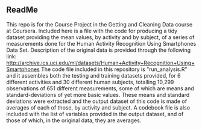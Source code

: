 ## ReadMe
This repo is for the Course Project in the Getting and Cleaning Data course at Coursera.
Included here is a file with the code for producing a tidy dataset providing the mean values, by activity and by subject, of a series of measurements done
for the Human Activity Recognition Using Smartphones Data Set. Description of the original data is provided through the following link:
http://archive.ics.uci.edu/ml/datasets/Human+Activity+Recognition+Using+Smartphones
The code file included in this repository is "run_analysis.R" and it assembles both the testing and training datasets provided, for 6 different activities
and 30 different human subjects, totalling 10,299 observations of 651 different measurements, some of which are means and standard-deviations of yet
more basic values. These means and standard deviations were extracted and the output dataset of this code is made of averages of each of those, 
by activity and subject.
A codebook file is also included with the list of variables provided in the output dataset, and of those of which, in the original data, they are averages.

 
